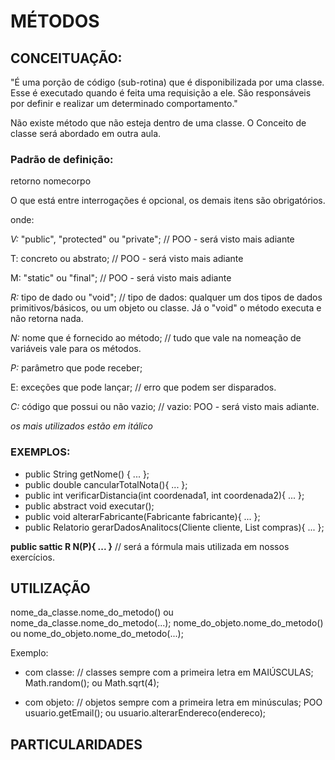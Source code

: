 # MÉTODOS

## CONCEITUAÇÃO:

"É uma porção de código (sub-rotina) que é disponibilizada por uma classe. Esse é executado quando é feita uma requisição a ele. São responsáveis por definir e realizar um determinado comportamento."

Não existe método que não esteja dentro de uma classe. O Conceito de classe será abordado em outra aula.

### Padrão de definição:

<?visibilidade?><?tipo?>retorno nome<?parâmetros()?><?exceções?>corpo

O que está entre interrogações é opcional, os demais itens são obrigatórios.

onde:

*V:* "public", "protected" ou "private"; // POO - será visto mais adiante

T: concreto ou abstrato; // POO - será visto mais adiante

M: "static" ou "final"; // POO - será visto mais adiante

*R:* tipo de dado ou "void"; // tipo de dados: qualquer um dos tipos de dados 
primitivos/básicos, ou um objeto ou classe. Já o "void" o método executa e não retorna nada.

*N:* nome que é fornecido ao método; // tudo que vale na nomeação de variáveis vale para os métodos.

*P:* parâmetro que pode receber;

E: exceções que pode lançar; // erro que podem ser disparados.

*C:* código que possui ou não vazio; // vazio: POO - será visto mais adiante.

*os mais utilizados estão em itálico*

### EXEMPLOS:

 - public String getNome() { ... };
 - public double cancularTotalNota(){ ... };
 - public int verificarDistancia(int coordenada1, int coordenada2){ ... };
 - public abstract void executar();
 - public void alterarFabricante(Fabricante fabricante){ ... };
 - public Relatorio gerarDadosAnalitocs(Cliente cliente, List<Compra> compras){ ... };

**public sattic R N(P){ ... }** // será a fórmula mais utilizada em nossos exercícios.

## UTILIZAÇÃO

nome_da_classe.nome_do_metodo() ou nome_da_classe.nome_do_metodo(...);
nome_do_objeto.nome_do_metodo() ou nome_do_objeto.nome_do_metodo(...);

Exemplo:

- com classe: // classes sempre com a primeira letra em MAIÚSCULAS;
    Math.random(); ou Math.sqrt(4);

- com objeto: // objetos sempre com a primeira letra em minúsculas; POO
    usuario.getEmail(); ou usuario.alterarEndereco(endereco);

## PARTICULARIDADES



